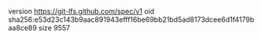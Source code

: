 version https://git-lfs.github.com/spec/v1
oid sha256:e53d23c143b9aac891943efff16be69bb21bd5ad8173dcee6d1f4179baa8ce89
size 9557
